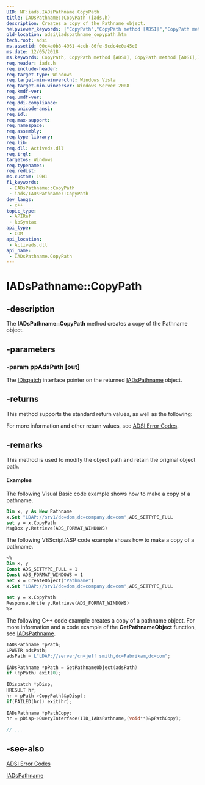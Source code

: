 ```yaml
---
UID: NF:iads.IADsPathname.CopyPath
title: IADsPathname::CopyPath (iads.h)
description: Creates a copy of the Pathname object.
helpviewer_keywords: ["CopyPath","CopyPath method [ADSI]","CopyPath method [ADSI]","IADsPathname interface","IADsPathname interface [ADSI]","CopyPath method","IADsPathname.CopyPath","IADsPathname::CopyPath","_ds_iadspathname_copypath","adsi.iadspathname__copypath","adsi.iadspathname_copypath","iads/IADsPathname::CopyPath"]
old-location: adsi\iadspathname_copypath.htm
tech.root: adsi
ms.assetid: 00c4a0b8-4961-4ceb-86fe-5cdc4e0a45c0
ms.date: 12/05/2018
ms.keywords: CopyPath, CopyPath method [ADSI], CopyPath method [ADSI],IADsPathname interface, IADsPathname interface [ADSI],CopyPath method, IADsPathname.CopyPath, IADsPathname::CopyPath, _ds_iadspathname_copypath, adsi.iadspathname__copypath, adsi.iadspathname_copypath, iads/IADsPathname::CopyPath
req.header: iads.h
req.include-header: 
req.target-type: Windows
req.target-min-winverclnt: Windows Vista
req.target-min-winversvr: Windows Server 2008
req.kmdf-ver: 
req.umdf-ver: 
req.ddi-compliance: 
req.unicode-ansi: 
req.idl: 
req.max-support: 
req.namespace: 
req.assembly: 
req.type-library: 
req.lib: 
req.dll: Activeds.dll
req.irql: 
targetos: Windows
req.typenames: 
req.redist: 
ms.custom: 19H1
f1_keywords:
 - IADsPathname::CopyPath
 - iads/IADsPathname::CopyPath
dev_langs:
 - c++
topic_type:
 - APIRef
 - kbSyntax
api_type:
 - COM
api_location:
 - Activeds.dll
api_name:
 - IADsPathname.CopyPath
---
```


# IADsPathname::CopyPath


## -description

The <b>IADsPathname::CopyPath</b> method 
   creates a copy of the Pathname object.

## -parameters

### -param ppAdsPath [out]

The <a href="/previous-versions/windows/desktop/api/oaidl/nn-oaidl-idispatch">IDispatch</a> interface pointer on the 
      returned <a href="/windows/desktop/api/iads/nn-iads-iadspathname">IADsPathname</a> object.

## -returns

This method supports the standard return values, as well as the following:

For more information and other return values, see <a href="/windows/desktop/ADSI/adsi-error-codes">ADSI Error 
       Codes</a>.

## -remarks

This method is used to modify the object path and retain the original object path.


#### Examples

The following Visual Basic code example shows how to make a copy of a pathname.


```vb
Dim x, y As New Pathname
x.Set "LDAP://srv1/dc=dom,dc=company,dc=com",ADS_SETTYPE_FULL
set y = x.CopyPath
MsgBox y.Retrieve(ADS_FORMAT_WINDOWS)
```


The following VBScript/ASP code example shows how to make a copy of a pathname.


```vb
<%
Dim x, y
Const ADS_SETTYPE_FULL = 1
Const ADS_FORMAT_WINDOWS = 1
Set x = CreateObject("Pathname")
x.Set "LDAP://srv1/dc=dom,dc=company,dc=com",ADS_SETTYPE_FULL
 
set y = x.CopyPath
Response.Write y.Retrieve(ADS_FORMAT_WINDOWS)
%>
```


The following C++ code example creates a copy of a pathname object. For more information and a code example 
     of the <b>GetPathnameObject</b> function, see 
     <a href="/windows/desktop/api/iads/nn-iads-iadspathname">IADsPathname</a>.


```cpp
IADsPathname *pPath;
LPWSTR adsPath;
adsPath = L"LDAP://server/cn=jeff smith,dc=Fabrikam,dc=com";
 
IADsPathname *pPath = GetPathnameObject(adsPath)
if (!pPath) exit(0);
 
IDispatch *pDisp;
HRESULT hr;
hr = pPath->CopyPath(&pDisp);
if(FAILED(hr)) exit(hr);
 
IADsPathname *pPathCopy;
hr = pDisp->QueryInterface(IID_IADsPathname,(void**)&pPathCopy);
 
// ...
```

## -see-also

<a href="/windows/desktop/ADSI/adsi-error-codes">ADSI Error Codes</a>



<a href="/windows/desktop/api/iads/nn-iads-iadspathname">IADsPathname</a>